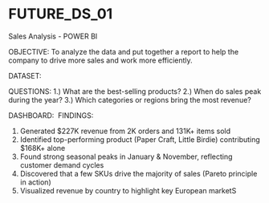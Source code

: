# FUTURE_DS_01
Sales Analysis - POWER BI 

OBJECTIVE:
To analyze the data and put together a report to help the company to drive more sales and work more efficiently.

DATASET:
<a href="https://www.kaggle.com/datasets/mathchi/online-retail-ii-data-set-from-ml-repository"></a>

QUESTIONS:
1.) What are the best-selling products?
2.) When do sales peak during the year?
3.) Which categories or regions bring the most revenue?

DASHBOARD:
<img src="">
FINDINGS:

<OL>
  <LI>Generated $227K revenue from 2K orders and 131K+ items sold</LI>
  <LI>Identified top-performing product (Paper Craft, Little Birdie) contributing $168K+ alone</LI>
  <LI>Found strong seasonal peaks in January & November, reflecting customer demand cycles</LI>
  <LI>Discovered that a few SKUs drive the majority of sales (Pareto principle in action)</LI>
  <LI>Visualized revenue by country to highlight key European marketS</LI>
</OL>


